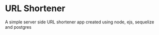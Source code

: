 # URL Shortener

A simple server side URL shortener app created using node, ejs, sequelize and postgres
